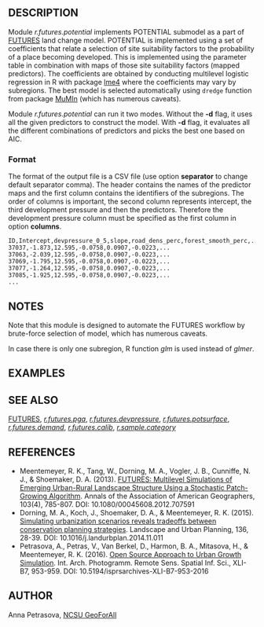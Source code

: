 ## DESCRIPTION

Module *r.futures.potential* implements POTENTIAL submodel as a part of
[FUTURES](r.futures.md) land change model. POTENTIAL is implemented
using a set of coefficients that relate a selection of site suitability
factors to the probability of a place becoming developed. This is
implemented using the parameter table in combination with maps of those
site suitability factors (mapped predictors). The coefficients are
obtained by conducting multilevel logistic regression in R with package
[lme4](https://cran.r-project.org/web/packages/lme4/index.html) where
the coefficients may vary by subregions. The best model is selected
automatically using `dredge` function from package
[MuMIn](https://cran.r-project.org/web/packages/MuMIn/index.html) (which
has numerous caveats).

Module *r.futures.potential* can run it two modes. Without the **-d**
flag, it uses all the given predictors to construct the model. With
**-d** flag, it evaluates all the different combinations of predictors
and picks the best one based on AIC.

### Format

The format of the output file is a CSV file (use option **separator** to
change default separator comma). The header contains the names of the
predictor maps and the first column contains the identifiers of the
subregions. The order of columns is important, the second column
represents intercept, the third development pressure and then the
predictors. Therefore the development pressure column must be specified
as the first column in option **columns**.

```csv
ID,Intercept,devpressure_0_5,slope,road_dens_perc,forest_smooth_perc,...
37037,-1.873,12.595,-0.0758,0.0907,-0.0223,...
37063,-2.039,12.595,-0.0758,0.0907,-0.0223,...
37069,-1.795,12.595,-0.0758,0.0907,-0.0223,...
37077,-1.264,12.595,-0.0758,0.0907,-0.0223,...
37085,-1.925,12.595,-0.0758,0.0907,-0.0223,...
...
```

## NOTES

Note that this module is designed to automate the FUTURES workflow by
brute-force selection of model, which has numerous caveats.

In case there is only one subregion, R function *glm* is used instead of
*glmer*.

## EXAMPLES

## SEE ALSO

[FUTURES](r.futures.md), *[r.futures.pga](r.futures.pga.md)*,
*[r.futures.devpressure](r.futures.devpressure.md)*,
*[r.futures.potsurface](r.futures.potsurface.md)*,
*[r.futures.demand](r.futures.demand.md)*,
*[r.futures.calib](r.futures.calib.md)*,
*[r.sample.category](r.sample.category.md)*

## REFERENCES

- Meentemeyer, R. K., Tang, W., Dorning, M. A., Vogler, J. B.,
    Cunniffe, N. J., & Shoemaker, D. A. (2013). [FUTURES: Multilevel
    Simulations of Emerging Urban-Rural Landscape Structure Using a
    Stochastic Patch-Growing
    Algorithm](https://doi.org/10.1080/00045608.2012.707591). Annals of
    the Association of American Geographers, 103(4), 785-807. DOI:
    10.1080/00045608.2012.707591
- Dorning, M. A., Koch, J., Shoemaker, D. A., & Meentemeyer, R. K.
    (2015). [Simulating urbanization scenarios reveals tradeoffs between
    conservation planning
    strategies](https://doi.org/10.1016/j.landurbplan.2014.11.011).
    Landscape and Urban Planning, 136, 28-39. DOI:
    10.1016/j.landurbplan.2014.11.011
- Petrasova, A., Petras, V., Van Berkel, D., Harmon, B. A., Mitasova,
    H., & Meentemeyer, R. K. (2016). [Open Source Approach to Urban
    Growth
    Simulation](https://isprs-archives.copernicus.org/articles/XLI-B7/953/2016/isprs-archives-XLI-B7-953-2016.pdf).
    Int. Arch. Photogramm. Remote Sens. Spatial Inf. Sci., XLI-B7,
    953-959. DOI: 10.5194/isprsarchives-XLI-B7-953-2016

## AUTHOR

Anna Petrasova, [NCSU GeoForAll](https://geospatial.ncsu.edu/geoforall/)
